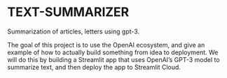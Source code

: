 # TEXT-SUMMARIZER

Summarization of articles, letters using gpt-3.

The goal of this project is to use the OpenAI ecosystem, and give an example of how to actually build something from idea to deployment. We will do this by building a Streamlit app that uses OpenAI’s GPT-3 model to summarize text, and then deploy the app to Streamlit Cloud.
